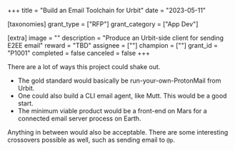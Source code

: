 +++
title = "Build an Email Toolchain for Urbit"
date = "2023-05-11"

[taxonomies]
grant_type = ["RFP"]
grant_category = ["App Dev"]

[extra]
image = ""
description = "Produce an Urbit-side client for sending E2EE email"
reward = "TBD"
assignee = [""]
champion = [""]
grant_id = "P1001"
completed = false
canceled = false
+++

There are a lot of ways this project could shake out.

- The gold standard would basically be run-your-own-ProtonMail from Urbit.
- One could also build a CLI email agent, like Mutt.  This would be a good start.
- The minimum viable product would be a front-end on Mars for a connected email server process on Earth.

Anything in between would also be acceptable.  There are some interesting crossovers possible as well, such as sending email to `@p`.
